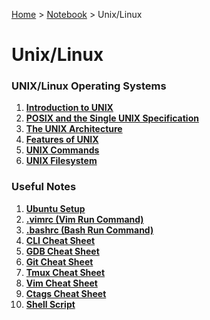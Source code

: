 <a href="../../">Home</a> > <a href="../notebook">Notebook</a> > Unix/Linux

# Unix/Linux



### UNIX/Linux Operating Systems

1. **<a href="./introduction-to-unix">Introduction to UNIX</a>**
1. **<a href="./posix-and-the-single-unix-specification">POSIX and the Single UNIX Specification</a>**
1. **<a href="./the-unix-architecture">The UNIX Architecture</a>**
1. **<a href="./features-of-unix">Features of UNIX</a>**
1. **<a href="./unix-commands">UNIX Commands</a>**
1. **<a href="./unix-filesystem">UNIX Filesystem</a>**



### Useful Notes

1. **<a href="./ubuntu-setup">Ubuntu Setup</a>**
2. **<a href="./vimrc">.vimrc (Vim Run Command)</a>**
3. **<a href="./bashrc">.bashrc (Bash Run Command)</a>**
4. **<a href="./cli-cheat-sheet">CLI Cheat Sheet</a>**
5. **<a href="./gdb-cheat-sheet">GDB Cheat Sheet</a>**
6. **<a href="./git-cheat-sheet">Git Cheat Sheet</a>**
7. **<a href="./tmux-cheat-sheet">Tmux Cheat Sheet</a>**
8. **<a href="./vim-cheat-sheet">Vim Cheat Sheet</a>**
9. **<a href="./ctags-cheat-sheet">Ctags Cheat Sheet</a>**
10. **<a href="./shell-script">Shell Script</a>**
